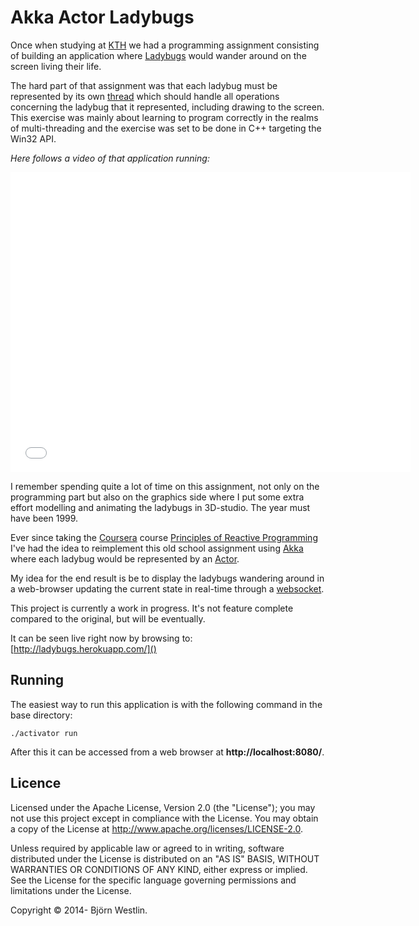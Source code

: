 # Akka Actor Ladybugs #

Once when studying at [KTH](http://www.kth.se/) we had a programming assignment consisting of building an
application where [Ladybugs](http://en.wikipedia.org/wiki/Coccinellidae) would wander around on the screen
living their life.

The hard part of that assignment was that each ladybug must be represented by its own
[thread](http://en.wikipedia.org/wiki/Thread_\(computing\)) which should handle all operations concerning the
ladybug that it represented, including drawing to the screen.
This exercise was mainly about learning to program correctly in the realms of multi-threading and the exercise
was set to be done in C++ targeting the Win32 API.

*Here follows a video of that application running:*

<iframe width="640" height="480" src="//www.youtube.com/embed/mhjmqMw9Lnc" frameborder="0" allowfullscreen></iframe>

I remember spending quite a lot of time on this assignment, not only on the programming part but also on the
graphics side where I put some extra effort modelling and animating the ladybugs in 3D-studio.
The year must have been 1999.

Ever since taking the [Coursera](https://www.coursera.org/) course
[Principles of Reactive Programming](https://www.coursera.org/course/reactive) I've had the idea to reimplement
this old school assignment using [Akka](http://akka.io/) where each ladybug would be represented by an
[Actor](http://en.wikipedia.org/wiki/Actor_model).

My idea for the end result is be to display the ladybugs wandering around in a web-browser updating the current
state in real-time through a [websocket](http://en.wikipedia.org/wiki/WebSocket).

This project is currently a work in progress. It's not feature complete compared to the original, but will be
eventually.
 
It can be seen live right now by browsing to: [http://ladybugs.herokuapp.com/]()  

                                                                                                                                                                                                                                   
## Running ##
                                                                                                                                                                                                                      
The easiest way to run this application is with the following command in the base directory:                                                                                                                                    
```                                                                                                                                                                                                                                
./activator run
```                                                                                                                                                                                                                                
After this it can be accessed from a web browser at **http://localhost:8080/**.                                                              
                                                                                                                                                                                                                                   

## Licence ##

Licensed under the Apache License, Version 2.0 (the "License"); you may not use this project except in compliance with the License. You may obtain a copy of the License at http://www.apache.org/licenses/LICENSE-2.0.

Unless required by applicable law or agreed to in writing, software distributed under the License is distributed on an "AS IS" BASIS, WITHOUT WARRANTIES OR CONDITIONS OF ANY KIND, either express or implied. See the License for the specific language governing permissions and limitations under the License.

Copyright &copy; 2014- Björn Westlin.

